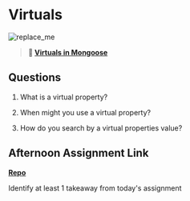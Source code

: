 # Virtuals

![replace_me](https://codeworks.blob.core.windows.net/public/assets/img/illustrations/placeholder.svg)

> **📖 [Virtuals in Mongoose](https://codeworksacademy.com/fs-student-guide/resources/wk5/04-Virtuals)**

## Questions

1. What is a virtual property?

2. When might you use a virtual property? 

3. How do you search by a virtual properties value?

## Afternoon Assignment Link

**[Repo](https://github.com/PKILB/<ASSIGNMENT_REPO>)**

Identify at least 1 takeaway from today's assignment
